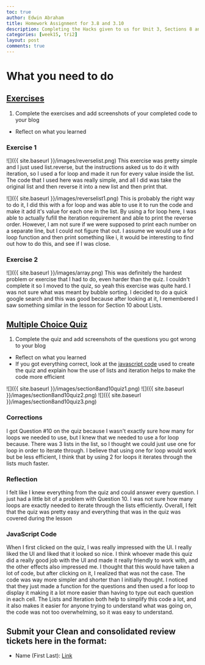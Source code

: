 ```yaml
---
toc: true 
author: Edwin Abraham
title: Homework Assignment for 3.8 and 3.10
description: Completing the Hacks given to us for Unit 3, Sections 8 and 10
categories: [week15, tri2]
layout: post
comments: true
---
```


# What you need to do
## [Exercises](https://pgk-lang.github.io/pgk/exercises)
 1. Complete the exercises and add screenshots of your completed code to your blog
   - Reflect on what you learned

### Exercise 1
![]({{ site.baseurl }}/images/reverselist.png)
This exercise was pretty simple and I just used list.reverse, but the instructions asked us to do it with iteration, so I used a for loop and made it run for every value inside the list. The code that I used here was really simple, and all I did was take the original list and then reverse it into a new list and then print that.

![]({{ site.baseurl }}/images/reverselist1.png)
This is probably the right way to do it, I did this with a for loop and was able to use it to run the code and make it add it's value for each one in the list. By using a for loop here, I was able to actually fufill the iteration requirement and able to print the reverse order. However, I am not sure if we were supposed to print each number on a separate line, but I could not figure that out. I assume we would use a for loop function and then print something like i, it would be interesting to find out how to do this, and see if I was close.

### Exercise 2
![]({{ site.baseurl }}/images/array.png)
This was definitely the hardest problem or exercise that I had to do, even harder than the quiz. I couldn't complete it so I moved to the quiz, so yeah this exercise was quite hard. I was not sure what was meant by bubble sorting. I decided to do a quick google search and this was good because after looking at it, I remembered I saw something similar in the lesson for Section 10 about Lists.


 
## [Multiple Choice Quiz](https://pgk-lang.github.io/pgk/quiz)
 1. Complete the quiz and add screenshots of the questions you got wrong to your blog
   - Reflect on what you learned
   - If you got everything correct, look at the [javascript code](https://raw.githubusercontent.com/PGK-Lang/pgk/master/_pages/01_quiz.md) used to create the quiz and explain how the use of lists and iteration helps to make the code more efficient 
  
![]({{ site.baseurl }}/images/section8and10quiz1.png)
![]({{ site.baseurl }}/images/section8and10quiz2.png)
![]({{ site.baseurl }}/images/section8and10quiz3.png)

### Corrections
I got Question #10 on the quiz because I wasn't exactly sure how many for loops we needed to use, but I knew that we needed to use a for loop because. There was 3 lists in the list, so I thought we could just use one for loop in order to iterate through. I believe that using one for loop would work but be less efficient, I think that by using 2 for loops it iterates through the lists much faster.

### Reflection
I felt like I knew everything from the quiz and could answer every question. I just had a little bit of a problem with Question 10. I was not sure how many loops are exactly needed to iterate through the lists efficiently. Overall, I felt that the quiz was pretty easy and everything that was in the quiz was covered during the lesson

### JavaScript Code
When I first clicked on the quiz, I was really impressed with the UI. I really liked the UI and liked that it looked so nice. I think whoever made this quiz did a really good job with the UI and made it really friendly to work with, and the other effects also impressed me. I thought that this would have taken a lot of code, but after clicking on it, I realized that was not the case. The code was way more simpler and shorter than I initially thought. I noticed that they just made a function for the questions and then used a for loop to display it making it a lot more easier than having to type out each question in each cell. The Lists and Iteration both help to simplify this code a lot, and it also makes it easier for anyone trying to understand what was going on, the code was not too overwhelming, so it was easy to understand.

## Submit your **Clean** and consolidated review tickets here in the format:
- Name (First Last): [Link](https://www.youtube.com/watch?v=dQw4w9WgXcQ)
